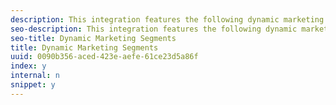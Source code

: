 ```yaml
---
description: This integration features the following dynamic marketing segments 
seo-description: This integration features the following dynamic marketing segments 
seo-title: Dynamic Marketing Segments
title: Dynamic Marketing Segments
uuid: 0090b356-aced-423e-aefe-61ce23d5a86f
index: y
internal: n
snippet: y
---
```



